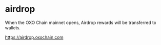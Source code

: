 # airdrop

When the OXO Chain mainnet opens, Airdrop rewards will be transferred to wallets.

https://airdrop.oxochain.com
